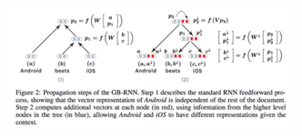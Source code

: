 ![image](https://github.com/shiyanwudi922/paper_summary/blob/master/picture/GlobalBeliefRecursiveNeuralNetworks/figure2.png)
